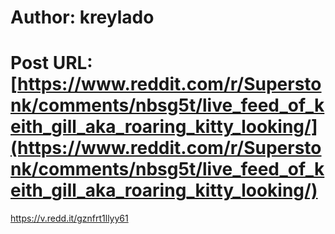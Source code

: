 # Author: kreylado
# Post URL: [https://www.reddit.com/r/Superstonk/comments/nbsg5t/live_feed_of_keith_gill_aka_roaring_kitty_looking/](https://www.reddit.com/r/Superstonk/comments/nbsg5t/live_feed_of_keith_gill_aka_roaring_kitty_looking/)


https://v.redd.it/gznfrt1llyy61